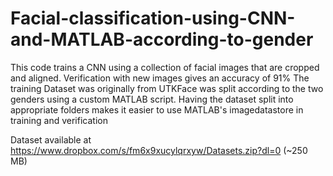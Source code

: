 # Facial-classification-using-CNN-and-MATLAB-according-to-gender
This code trains a CNN using a collection of facial images that are cropped and aligned. Verification with new images gives an accuracy of 91%
The training Dataset was originally from UTKFace was split according to the two genders using a custom MATLAB script. Having the dataset split into appropriate folders makes it easier to use MATLAB's imagedatastore in training and verification

Dataset available at https://www.dropbox.com/s/fm6x9xucylqrxyw/Datasets.zip?dl=0  (~250 MB)
